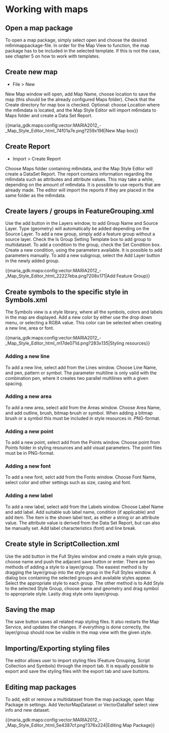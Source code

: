 #  Working with maps

##  Open a map package

To open a map package, simply select open and choose the desired m6mmappackage-file. In order for the Map View to function, the map package has to be included in the selected template. If this is not the case, see chapter 5 on how to work with templates.

##  Create new map


*  File > New 

New Map window will open, add Map Name, choose location to save the map (this should be the already configured Maps folder). Check that the Create directory for map box is checked. Optional: choose Location where the m6mdata is located, and the Map Style Editor will import m6mdata to Maps folder and create a Data Set Report.

{{maria_gdk:maps:config:vector:MARIA2012_-_Map_Style_Editor_html_74f01a7e.png?259x198|New Map box}}

##  Create Report


*  Import > Create Report 

Choose Maps folder containing m6mdata, and the Map Style Editor will create a DataSet Report. The report contains information regarding the m6mdata such as attributes and attribute values. This may take a while, depending on the amount of m6mdata. It is possible to use reports that are already made. The editor will import the reports if they are placed in the same folder as the m6mdata.

##  Create layers / groups in FeatureGrouping.xml

Use the add button in the Layers window, to add Group Name and Source Layer. Type (geometry) will automatically be added depending on the Source Layer. To add a new group, simply add a feature group without a source layer. Check the Is Group Setting Template box to add group to multidataset. To add a condition to the group, check the Set Condition box. Create a new condition, using the parameters available. It is possible to add parameters manually. To add a new subgroup, select the Add Layer button in the newly added group.

{{maria_gdk:maps:config:vector:MARIA2012_-_Map_Style_Editor_html_22227eba.png?208x171|Add Feature Group}}

##  Create symbols to the specific style in Symbols.xml

The Symbols view is a style library, where all the symbols, colors and labels in the map are displayed. Add a new color by either use the drop down menu, or selecting a RGBA value. This color can be selected when creating a new line, area or font.

{{maria_gdk:maps:config:vector:MARIA2012_-_Map_Style_Editor_html_m17de071d.png?283x135|Styling resources}}

###  Adding a new line

To add a new line, select add from the Lines window. Choose Line Name, and pen, pattern or symbol. The parameter multiline is only valid with the combination pen, where it creates two parallel multilines with a given spacing.

###  Adding a new area

To add a new area, select add from the Areas window. Choose Area Name, and add outline, brush, bitmap brush or symbol. When adding a bitmap brush or a symbol this must be included in style resources in .PNG-format.

###  Adding a new point

To add a new point, select add from the Points window. Choose point from Points folder in styling resources and add visual parameters. The point files must be in PNG-format.

###  Adding a new font

To add a new font, selct add from the Fonts window. Choose Font Name, select color and other settings such as size, casing and font.

###  Adding a new label

To add a new label, select add from the Labels window. Choose Label Name and add label. Add suitable sub label name, condition (if applicable) and add item. The item is the shown label text, as either a string or an attribute value. The attribute value is derived from the Data Set Report, but can also be manually set. Add label characteristics (font) and line break.

##  Create style in ScriptCollection.xml

Use the add button in the Full Styles window and create a main style group, choose name and push the adjacent save button or enter. There are two methods of adding a style to a layer/group. The easiest method is by dragging the layer/group into the style group in the Full Styles window. A dialog box containing the selected groups and available styles appear. Select the appropriate style to each group. The other method is to Add Style to the selected Style Group, choose name and geometry and drag symbol to appropriate style. Lastly drag style onto layer/group.

##  Saving the map

The save button saves all related map styling files. It also restarts the Map Service, and updates the changes. If everything is done correctly, the layer/group should now be visible in the map view with the given style.

##  Importing/Exporting styling files

The editor allows user to import styling files (Feature Grouping, Script Collection and Symbols) through the import tab. It is equally possible to export and save the styling files with the export tab and save buttons.

##  Editing map packages

To add, edit or remove a multidataset from the map package, open Map Package in settings. Add VectorMapDataset or VectorDataRef select view info and new dataset.

{{maria_gdk:maps:config:vector:MARIA2012_-_Map_Style_Editor_html_5e4387cf.png?376x224|Editing Map Package}}

